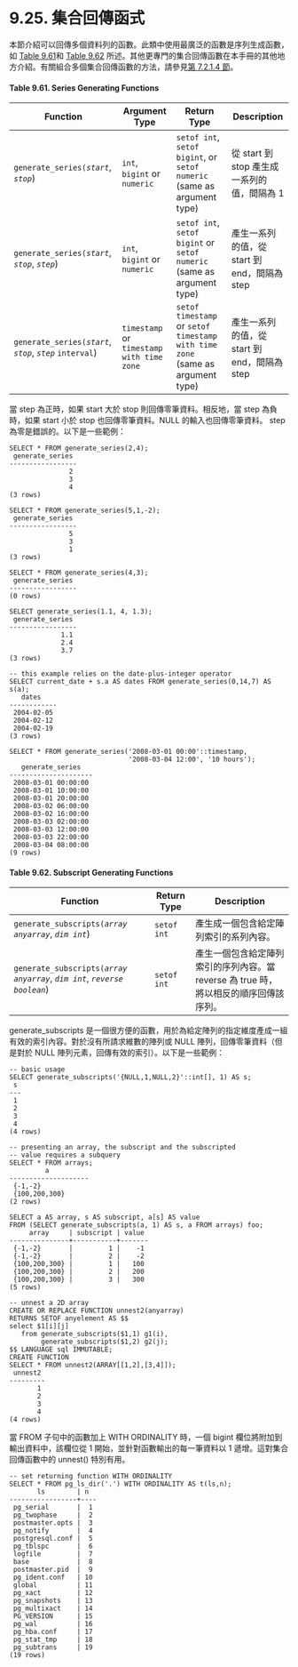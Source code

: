 # 9.25. 集合回傳函式

本節介紹可以回傳多個資料列的函數。此類中使用最廣泛的函數是序列生成函數，如 [Table 9.61](set-returning-functions.md#table-9-61-series-generating-functions)和 [Table 9.62](set-returning-functions.md#table-9-62-subscript-generating-functions) 所述。其他更專門的集合回傳函數在本手冊的其他地方介紹。有關組合多個集合回傳函數的方法，請參見[第 7.2.1.4 節](../queries/table-expressions.md#7-2-1-the-from-clause)。

#### **Table 9.61. Series Generating Functions**

| Function                                                    | Argument Type                             | Return Type                                                                   | Description                    |
| ----------------------------------------------------------- | ----------------------------------------- | ----------------------------------------------------------------------------- | ------------------------------ |
| `generate_series(`_`start`_, _`stop`_)                      | `int`, `bigint` or `numeric`              | `setof int`, `setof bigint`, or `setof numeric` (same as argument type)       | 從 start 到 stop 產生成一系列的值，間隔為 1  |
| `generate_series(`_`start`_, _`stop`_, _`step`_)            | `int`, `bigint` or `numeric`              | `setof int`, `setof bigint` or `setof numeric` (same as argument type)        | 產生一系列的值，從 start 到 end，間隔為 step |
| `generate_series(`_`start`_, _`stop`_, _`step`_ `interval`) | `timestamp` or `timestamp with time zone` | `setof timestamp` or `setof timestamp with time zone` (same as argument type) | 產生一系列的值，從 start 到 end，間隔為 step |

當 step 為正時，如果 start 大於 stop 則回傳零筆資料。相反地，當 step 為負時，如果 start 小於 stop 也回傳零筆資料。NULL 的輸入也回傳零筆資料。 step 為零是錯誤的。以下是一些範例：

```
SELECT * FROM generate_series(2,4);
 generate_series
-----------------
               2
               3
               4
(3 rows)

SELECT * FROM generate_series(5,1,-2);
 generate_series
-----------------
               5
               3
               1
(3 rows)

SELECT * FROM generate_series(4,3);
 generate_series
-----------------
(0 rows)

SELECT generate_series(1.1, 4, 1.3);
 generate_series 
-----------------
             1.1
             2.4
             3.7
(3 rows)

-- this example relies on the date-plus-integer operator
SELECT current_date + s.a AS dates FROM generate_series(0,14,7) AS s(a);
   dates
------------
 2004-02-05
 2004-02-12
 2004-02-19
(3 rows)

SELECT * FROM generate_series('2008-03-01 00:00'::timestamp,
                              '2008-03-04 12:00', '10 hours');
   generate_series   
---------------------
 2008-03-01 00:00:00
 2008-03-01 10:00:00
 2008-03-01 20:00:00
 2008-03-02 06:00:00
 2008-03-02 16:00:00
 2008-03-03 02:00:00
 2008-03-03 12:00:00
 2008-03-03 22:00:00
 2008-03-04 08:00:00
(9 rows)
```

#### **Table 9.62. Subscript Generating Functions**

| Function                                                                    | Return Type | Description                                        |
| --------------------------------------------------------------------------- | ----------- | -------------------------------------------------- |
| `generate_subscripts(`_`array anyarray`_, _`dim int`_)                      | `setof int` | 產生成一個包含給定陣列索引的系列內容。                                |
| `generate_subscripts(`_`array anyarray`_, _`dim int`_, _`reverse boolean`_) | `setof int` | 產生一個包含給定陣列索引的序列內容。當 reverse 為 true 時，將以相反的順序回傳該序列。 |

generate\_subscripts 是一個很方便的函數，用於為給定陣列的指定維度產成一組有效的索引內容。對於沒有所請求維數的陣列或 NULL 陣列，回傳零筆資料（但是對於 NULL 陣列元素，回傳有效的索引）。以下是一些範例：

```
-- basic usage
SELECT generate_subscripts('{NULL,1,NULL,2}'::int[], 1) AS s;
 s 
---
 1
 2
 3
 4
(4 rows)

-- presenting an array, the subscript and the subscripted
-- value requires a subquery
SELECT * FROM arrays;
         a          
--------------------
 {-1,-2}
 {100,200,300}
(2 rows)

SELECT a AS array, s AS subscript, a[s] AS value
FROM (SELECT generate_subscripts(a, 1) AS s, a FROM arrays) foo;
     array     | subscript | value
---------------+-----------+-------
 {-1,-2}       |         1 |    -1
 {-1,-2}       |         2 |    -2
 {100,200,300} |         1 |   100
 {100,200,300} |         2 |   200
 {100,200,300} |         3 |   300
(5 rows)

-- unnest a 2D array
CREATE OR REPLACE FUNCTION unnest2(anyarray)
RETURNS SETOF anyelement AS $$
select $1[i][j]
   from generate_subscripts($1,1) g1(i),
        generate_subscripts($1,2) g2(j);
$$ LANGUAGE sql IMMUTABLE;
CREATE FUNCTION
SELECT * FROM unnest2(ARRAY[[1,2],[3,4]]);
 unnest2 
---------
       1
       2
       3
       4
(4 rows)
```

當 FROM 子句中的函數加上 WITH ORDINALITY 時，一個 bigint 欄位將附加到輸出資料中，該欄位從 1 開始，並針對函數輸出的每一筆資料以 1 遞增。這對集合回傳函數中的 unnest() 特別有用。

```
-- set returning function WITH ORDINALITY
SELECT * FROM pg_ls_dir('.') WITH ORDINALITY AS t(ls,n);
       ls        | n
-----------------+----
 pg_serial       |  1
 pg_twophase     |  2
 postmaster.opts |  3
 pg_notify       |  4
 postgresql.conf |  5
 pg_tblspc       |  6
 logfile         |  7
 base            |  8
 postmaster.pid  |  9
 pg_ident.conf   | 10
 global          | 11
 pg_xact         | 12
 pg_snapshots    | 13
 pg_multixact    | 14
 PG_VERSION      | 15
 pg_wal          | 16
 pg_hba.conf     | 17
 pg_stat_tmp     | 18
 pg_subtrans     | 19
(19 rows)
```
